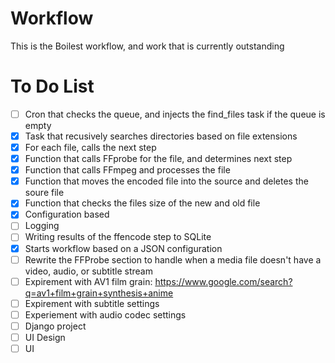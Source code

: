 # Workflow

This is the Boilest workflow, and work that is currently outstanding 

# To Do List
- [ ] Cron that checks the queue, and injects the find_files task if the queue is empty
- [x] Task that recusively searches directories based on file extensions
- [x] For each file, calls the next step
- [x] Function that calls FFprobe for the file, and determines next step
- [x] Function that calls FFmpeg and processes the file
- [x] Function that moves the encoded file into the source and deletes the soure file
- [x] Function that checks the files size of the new and old file
- [x] Configuration based
- [ ] Logging
- [ ] Writing results of the ffencode step to SQLite
- [x] Starts workflow based on a JSON configuration
- [ ] Rewrite the FFProbe section to handle when a media file doesn't have a video, audio, or subtitle stream
- [ ] Expirement with AV1 film grain: https://www.google.com/search?q=av1+film+grain+synthesis+anime
- [ ] Expirement with subtitle settings
- [ ] Experiement with audio codec settings
- [ ] Django project
- [ ] UI Design
- [ ] UI